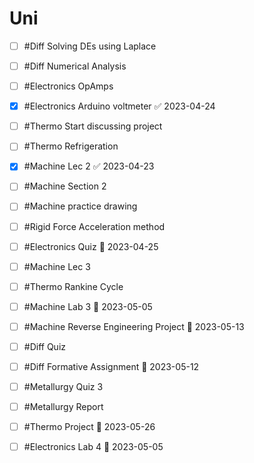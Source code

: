 # Uni
- [ ] #Diff Solving DEs using Laplace
- [ ] #Diff Numerical Analysis 
- [ ] #Electronics OpAmps
- [x] #Electronics Arduino voltmeter ✅ 2023-04-24
- [ ] #Thermo Start discussing project
- [ ] #Thermo Refrigeration 
- [x] #Machine Lec 2 ✅ 2023-04-23
- [ ] #Machine Section 2
- [ ] #Machine practice drawing
- [ ] #Rigid Force Acceleration method 
- [ ] #Electronics Quiz 📅 2023-04-25 
- [ ] #Machine Lec 3
- [ ] #Thermo Rankine Cycle
- [ ] #Machine Lab 3 📅 2023-05-05
- [ ] #Machine Reverse Engineering Project 📅 2023-05-13
- [ ] #Diff Quiz
- [ ] #Diff Formative Assignment 📅 2023-05-12
- [ ] #Metallurgy Quiz 3
- [ ] #Metallurgy Report
- [ ] #Thermo Project 📅 2023-05-26
- [ ] #Electronics Lab 4 📅 2023-05-05

